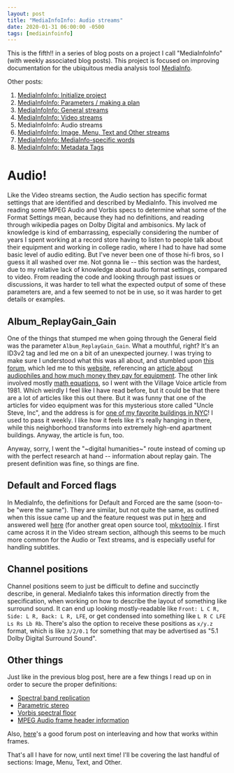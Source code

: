 ```yaml
---
layout: post
title: "MediaInfoInfo: Audio streams"
date: 2020-01-31 06:00:00 -0500
tags: [mediainfoinfo]
---
```


This is the fifth!! in a series of blog posts on a project I call "MediaInfoInfo" (with weekly associated blog posts). This project is focused on improving documentation for the ubiquitous media analysis tool [MediaInfo](https://mediaarea.net/MediaInfo).

Other posts:

1. [MediaInfoInfo: Initialize project](https://bits.ashleyblewer.com/blog/2020/01/10/mediainfoinfo-initialize-project/)
2. [MediaInfoInfo: Parameters / making a plan](https://bits.ashleyblewer.com/blog/2020/01/17/mediainfoinfo-parameters-making-a-plan/)
3. [MediaInfoInfo: General streams](https://bits.ashleyblewer.com/blog/2020/01/17/mediainfoinfo-general-streams/)
4. [MediaInfoInfo: Video streams](https://bits.ashleyblewer.com/blog/2020/01/24/mediainfoinfo-video-streams/)
5. MediaInfoInfo: Audio streams
6. [MediaInfoInfo: Image, Menu, Text and Other streams](https://bits.ashleyblewer.com/blog/2020/02/07/mediainfoinfo-image-menu-text-other-streams/)
7. [MediaInfoInfo: MediaInfo-specific words](https://bits.ashleyblewer.com/blog/2020/02/14/mediainfoinfo-mediainfo-specific-words/)
8. [MediaInfoInfo: Metadata Tags](https://bits.ashleyblewer.com/blog/2020/02/21/mediainfoinfo-metadata-tags/)

# Audio!

Like the Video streams section, the Audio section has specific format settings that are identified and described by MediaInfo. This involved me reading some MPEG Audio and Vorbis specs to determine what some of the Format Settings mean, because they had no definitions, and reading through wikipedia pages on Dolby Digital and ambisonics. My lack of knowledge is kind of embarrassing, especially considering the number of years I spent working at a record store having to listen to people talk about their equipment and working in college radio, where I had to have had some basic level of audio editing. But I've never been one of those hi-fi bros, so I guess it all washed over me. Not gonna lie -- this section was the hardest, due to my relative lack of knowledge about audio format settings, compared to video. From reading the code and looking through past issues or discussions, it was harder to tell what the expected output of some of these parameters are, and a few seemed to not be in use, so it was harder to get details or examples.


## Album_ReplayGain_Gain

One of the things that stumped me when going through the General field was the parameter `Album_ReplayGain_Gain`. What a mouthful, right? It's an ID3v2 tag and led me on a bit of an unexpected journey. I was trying to make sure I understood what this was all about, and stumbled upon [this forum](https://hydrogenaud.io/index.php?topic=52991.0), which led me to this [website](https://www.digido.com/news-digital-domain/?file=article&sid=9), referencing an [article about audiophiles and how much money they pay for equipment](https://www.digido.com/wp-content/uploads/2017/04/Sex-With-A-Proper-Stereo-small.pdf). The other link involved mostly [math equations](https://en.wikipedia.org/wiki/Sound_pressure#Sound_pressure_level), so I went with the Village Voice article from 1981. Which weirdly I feel like I have read before, but it could be that there are a lot of articles like this out there. But it was funny that one of the articles for video equipment was for this mysterious store called "Uncle Steve, Inc", and the address is for [one of my favorite buildings in NYC](https://www.google.com/maps/place/343+Canal+St,+New+York,+NY+10013/@40.7206185,-74.0036007,3a,75y,39.58h,95.93t/data=!3m7!1e1!3m5!1sMIDzGz-3hzDEgyaUYFx7UA!2e0!6s%2F%2Fgeo2.ggpht.com%2Fcbk%3Fpanoid%3DMIDzGz-3hzDEgyaUYFx7UA%26output%3Dthumbnail%26cb_client%3Dsearch.gws-prod.gps%26thumb%3D2%26w%3D86%26h%3D86%26yaw%3D48.485405%26pitch%3D0%26thumbfov%3D100!7i16384!8i8192!4m5!3m4!1s0x89c2598a54f94c6d:0xf3bc8f5632d661d6!8m2!3d40.7208025!4d-74.0033703)! I used to pass it weekly. I like how it feels like it's really hanging in there, while this neighborhood transforms into extremely high-end apartment buildings. Anyway, the article is fun, too.

Anyway, sorry, I went the "~digital humanities~" route instead of coming up with the perfect research at hand -- information about replay gain. The present definition was fine, so things are fine.


## Default and Forced flags

In MediaInfo, the definitions for Default and Forced are the same (soon-to-be "were the same"). They are similar, but not quite the same, as outlined when this issue came up and the feature request was put in [here](https://sourceforge.net/p/mediainfo/discussion/297610/thread/0710d178/) and answered well [here](https://gitlab.com/mbunkus/mkvtoolnix/-/wikis/Default-and-forced-flags-and-default-yes-no-in-the-GUI) (for another great open source tool, [mkvtoolnix](https://mkvtoolnix.download/). I first came across it in the Video stream section, although this seems to be much more common for the Audio or Text streams, and is especially useful for handling subtitles. 


## Channel positions

Channel positions seem to just be difficult to define and succinctly describe, in general. MediaInfo takes this information directly from the specification, when working on how to describe the layout of something like surround sound. It can end up looking mostly-readable like `Front: L C R, Side: L R, Back: L R, LFE`, or get condensed into something like `L R C LFE Ls Rs Lb Rb`. There's also the option to receive these positions as `x/y.z` format, which is like `3/2/0.1` for something that may be advertised as "5.1 Dolby Digital Surround Sound".

## Other things

Just like in the previous blog post, here are a few things I read up on in order to secure the proper definitions:

- [Spectral band replication](https://en.wikipedia.org/wiki/Spectral_band_replication)
- [Parametric stereo](https://en.wikipedia.org/wiki/Parametric_Stereo)
- [Vorbis spectral floor](https://xiph.org/vorbis/doc/Vorbis_I_spec.html#x1-150001.2.4)
- [MPEG Audio frame header information](http://mpgedit.org/mpgedit/mpeg_format/mpeghdr.htm)

Also, [here](http://forum.doom9.org/archive/index.php/t-93469.html)'s a good forum post on interleaving and how that works within frames.

That's all I have for now, until next time! I'll be covering the last handful of sections: Image, Menu, Text, and Other.